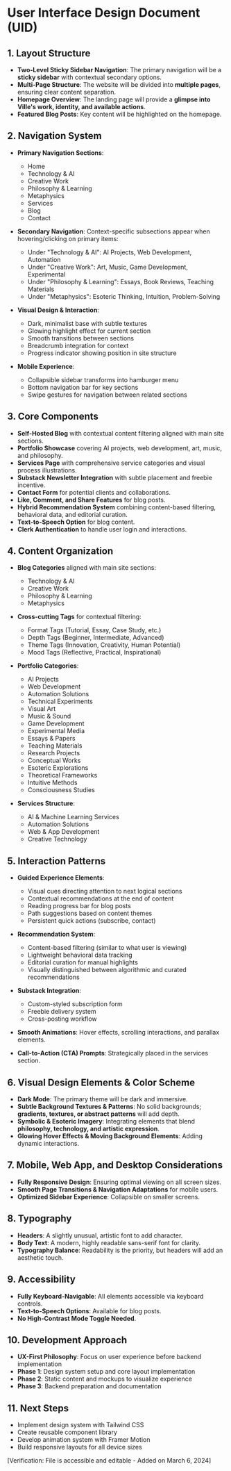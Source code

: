 # User Interface Design Document (UID)

## 1. Layout Structure
- **Two-Level Sticky Sidebar Navigation**: The primary navigation will be a **sticky sidebar** with contextual secondary options.
- **Multi-Page Structure**: The website will be divided into **multiple pages**, ensuring clear content separation.
- **Homepage Overview**: The landing page will provide a **glimpse into Ville's work, identity, and available actions**.
- **Featured Blog Posts**: Key content will be highlighted on the homepage.

## 2. Navigation System
- **Primary Navigation Sections**:
  - Home
  - Technology & AI
  - Creative Work
  - Philosophy & Learning
  - Metaphysics
  - Services
  - Blog
  - Contact

- **Secondary Navigation**: Context-specific subsections appear when hovering/clicking on primary items:
  - Under "Technology & AI": AI Projects, Web Development, Automation
  - Under "Creative Work": Art, Music, Game Development, Experimental
  - Under "Philosophy & Learning": Essays, Book Reviews, Teaching Materials
  - Under "Metaphysics": Esoteric Thinking, Intuition, Problem-Solving

- **Visual Design & Interaction**:
  - Dark, minimalist base with subtle textures
  - Glowing highlight effect for current section
  - Smooth transitions between sections
  - Breadcrumb integration for context
  - Progress indicator showing position in site structure

- **Mobile Experience**:
  - Collapsible sidebar transforms into hamburger menu
  - Bottom navigation bar for key sections
  - Swipe gestures for navigation between related sections

## 3. Core Components
- **Self-Hosted Blog** with contextual content filtering aligned with main site sections.
- **Portfolio Showcase** covering AI projects, web development, art, music, and philosophy.
- **Services Page** with comprehensive service categories and visual process illustrations.
- **Substack Newsletter Integration** with subtle placement and freebie incentive.
- **Contact Form** for potential clients and collaborations.
- **Like, Comment, and Share Features** for blog posts.
- **Hybrid Recommendation System** combining content-based filtering, behavioral data, and editorial curation.
- **Text-to-Speech Option** for blog content.
- **Clerk Authentication** to handle user login and interactions.

## 4. Content Organization
- **Blog Categories** aligned with main site sections:
  - Technology & AI
  - Creative Work
  - Philosophy & Learning
  - Metaphysics
- **Cross-cutting Tags** for contextual filtering:
  - Format Tags (Tutorial, Essay, Case Study, etc.)
  - Depth Tags (Beginner, Intermediate, Advanced)
  - Theme Tags (Innovation, Creativity, Human Potential)
  - Mood Tags (Reflective, Practical, Inspirational)

- **Portfolio Categories**:
  - AI Projects
  - Web Development
  - Automation Solutions
  - Technical Experiments
  - Visual Art
  - Music & Sound
  - Game Development
  - Experimental Media
  - Essays & Papers
  - Teaching Materials
  - Research Projects
  - Conceptual Works
  - Esoteric Explorations
  - Theoretical Frameworks
  - Intuitive Methods
  - Consciousness Studies

- **Services Structure**:
  - AI & Machine Learning Services
  - Automation Solutions
  - Web & App Development
  - Creative Technology

## 5. Interaction Patterns
- **Guided Experience Elements**:
  - Visual cues directing attention to next logical sections
  - Contextual recommendations at the end of content
  - Reading progress bar for blog posts
  - Path suggestions based on content themes
  - Persistent quick actions (subscribe, contact)

- **Recommendation System**:
  - Content-based filtering (similar to what user is viewing)
  - Lightweight behavioral data tracking
  - Editorial curation for manual highlights
  - Visually distinguished between algorithmic and curated recommendations

- **Substack Integration**:
  - Custom-styled subscription form
  - Freebie delivery system
  - Cross-posting workflow

- **Smooth Animations**: Hover effects, scrolling interactions, and parallax elements.
- **Call-to-Action (CTA) Prompts**: Strategically placed in the services section.

## 6. Visual Design Elements & Color Scheme
- **Dark Mode**: The primary theme will be dark and immersive.
- **Subtle Background Textures & Patterns**: No solid backgrounds; **gradients, textures, or abstract patterns** will add depth.
- **Symbolic & Esoteric Imagery**: Integrating elements that blend **philosophy, technology, and artistic expression**.
- **Glowing Hover Effects & Moving Background Elements**: Adding dynamic interactions.

## 7. Mobile, Web App, and Desktop Considerations
- **Fully Responsive Design**: Ensuring optimal viewing on all screen sizes.
- **Smooth Page Transitions & Navigation Adaptations** for mobile users.
- **Optimized Sidebar Experience**: Collapsible on smaller screens.

## 8. Typography
- **Headers**: A slightly unusual, artistic font to add character.
- **Body Text**: A modern, highly readable sans-serif font for clarity.
- **Typography Balance**: Readability is the priority, but headers will add an aesthetic touch.

## 9. Accessibility
- **Fully Keyboard-Navigable**: All elements accessible via keyboard controls.
- **Text-to-Speech Options**: Available for blog posts.
- **No High-Contrast Mode Toggle Needed**.

## 10. Development Approach
- **UX-First Philosophy**: Focus on user experience before backend implementation
- **Phase 1**: Design system setup and core layout implementation
- **Phase 2**: Static content and mockups to visualize experience
- **Phase 3**: Backend preparation and documentation

## 11. Next Steps
- Implement design system with Tailwind CSS
- Create reusable component library
- Develop animation system with Framer Motion
- Build responsive layouts for all device sizes


[Verification: File is accessible and editable - Added on March 6, 2024]
